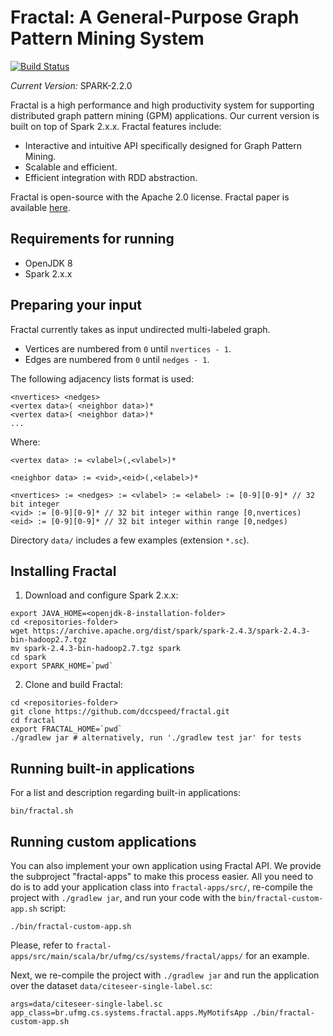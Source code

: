 # Fractal: A General-Purpose Graph Pattern Mining System
[![Build Status](https://travis-ci.com/dccspeed/fractal.svg?branch=master)](https://travis-ci.com/dccspeed/fractal)

*Current Version:* SPARK-2.2.0

Fractal is a high performance and high productivity system for supporting distributed graph
pattern mining (GPM) applications. Our current version is built on top of Spark 2.x.x.
Fractal features include:
* Interactive and intuitive API specifically designed for Graph Pattern Mining.
* Scalable and efficient.
* Efficient integration with RDD abstraction.

Fractal is open-source with the Apache 2.0 license. Fractal paper is available [here](https://dl.acm.org/citation.cfm?id=3319875).

## Requirements for running

* OpenJDK 8
* Spark 2.x.x

## Preparing your input
Fractal currently takes as input undirected multi-labeled graph.

* Vertices are numbered from ```0``` until ```nvertices - 1```.
* Edges are numbered from ```0``` until ```nedges - 1```.

The following adjacency lists format is used:
```
<nvertices> <nedges>
<vertex data>( <neighbor data>)*
<vertex data>( <neighbor data>)*
...
```

Where:

```
<vertex data> := <vlabel>(,<vlabel>)*

<neighbor data> := <vid>,<eid>(,<elabel>)*

<nvertices> := <nedges> := <vlabel> := <elabel> := [0-9][0-9]* // 32 bit integer
<vid> := [0-9][0-9]* // 32 bit integer within range [0,nvertices)
<eid> := [0-9][0-9]* // 32 bit integer within range [0,nedges)
```

Directory ```data/```  includes a few examples (extension ```*.sc```).

## Installing Fractal

1. Download and configure Spark 2.x.x:

```
export JAVA_HOME=<openjdk-8-installation-folder>
cd <repositories-folder>
wget https://archive.apache.org/dist/spark/spark-2.4.3/spark-2.4.3-bin-hadoop2.7.tgz
mv spark-2.4.3-bin-hadoop2.7.tgz spark
cd spark
export SPARK_HOME=`pwd` 
```

2. Clone and build Fractal:
```
cd <repositories-folder>
git clone https://github.com/dccspeed/fractal.git
cd fractal
export FRACTAL_HOME=`pwd`
./gradlew jar # alternatively, run './gradlew test jar' for tests
```

## Running built-in applications

For a list and description regarding built-in applications:

```$xslt
bin/fractal.sh
```

## Running custom applications

You can also implement your own application using Fractal API. We provide the subproject 
"fractal-apps" to make this process easier. All you need to do is to add your application class
into ```fractal-apps/src/```, re-compile the project with ```./gradlew jar```, and run your
code with the ```bin/fractal-custom-app.sh``` script:

```
./bin/fractal-custom-app.sh
```

Please, refer to
```fractal-apps/src/main/scala/br/ufmg/cs/systems/fractal/apps/```
for an example.

Next, we re-compile the project with ```./gradlew jar``` and run the
 application over
the dataset ```data/citeseer-single-label.sc```:

```
args=data/citeseer-single-label.sc app_class=br.ufmg.cs.systems.fractal.apps.MyMotifsApp ./bin/fractal-custom-app.sh
```
